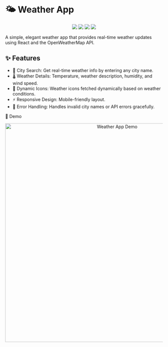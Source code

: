 <h1>🌤️ Weather App</h1>
<p align="center"> <img src="https://img.shields.io/badge/React-18.2.0-blue?logo=react" /> <img src="https://img.shields.io/badge/Axios-1.6.0-yellowgreen?logo=axios" /> <img src="https://img.shields.io/badge/OpenWeatherMap-API-orange?logo=OpenWeatherMap" /> <img src="https://img.shields.io/badge/Made%20with-Love-red" /> </p>
A simple, elegant weather app that provides real-time weather updates using React and the OpenWeatherMap API.

<h2>✨ Features</h2>

* 🔎 City Search: Get real-time weather info by entering any city name.
* 🌡️ Weather Details: Temperature, weather description, humidity, and wind speed.
* 📸 Dynamic Icons: Weather icons fetched dynamically based on weather conditions.
* ⚡ Responsive Design: Mobile-friendly layout.
* 📡 Error Handling: Handles invalid city names or API errors gracefully.

🎥 Demo
<p align="center"> <img src="https://your-demo-link-or-gif.gif" alt="Weather App Demo" width="700" /> </p>
